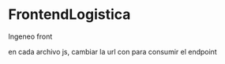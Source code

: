 # FrontendLogistica
 Ingeneo front

en cada archivo js, cambiar la url con para consumir el endpoint

